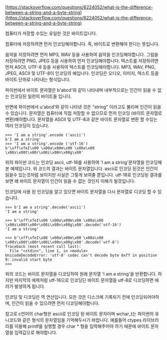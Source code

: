[https://stackoverflow.com/questions/6224052/what-is-the-difference-between-a-string-and-a-byte-string](https://stackoverflow.com/questions/6224052/what-is-the-difference-between-a-string-and-a-byte-string)

컴퓨터가 저장할 수있는 유일한 것은 바이트입니다.

컴퓨터에 저장하려면 먼저 인코딩해야합니다. 즉, 바이트로 변환해야 한다는 뜻입니다.

음악을 저장하려면 먼저 MP3, WAV 등을 사용하여 음악을 인코딩해야합니다.
그림을 저장하려면 PNG, JPEG 등을 사용하여 먼저 인코딩해야합니다.
텍스트를 저장하려면 먼저 ASCII, UTF-8 등을 사용하여 텍스트를 인코딩해야합니다.
MP3, WAV, PNG, JPEG, ASCII 및 UTF-8이 인코딩의 예입니다. 인코딩은 오디오, 이미지, 텍스트 등을 바이트 단위로 나타내는 형식입니다.

파이썬에서 바이트 문자열은 b'abcd'와 같이 나타내며 내부적으로는 인간이 읽을 수 없는 인코딩된 일련의 바이트들 입니다.

반면에 파이썬에서 u'abcd'와 같이 나타낸 것은 "string" 이라고도 불리며 인간이 읽을 수 있습니다. 문자열은 컴퓨터에 직접 저장할 수 없으므로 먼저 인코딩 (바이트 문자열로 변환)해야합니다. 문자열을 ASCII 및 UTF-8과 같은 바이트 문자열로 변환 할 수있는 여러 인코딩이 있습니다.

```
>>> 'I am a string'.encode ('ascii')
b'I am a string'
>>> 'I am a string'.encode ('utf-16')
b'\xff\xfeI\x00 \x00a\x00m\x00 \x00a\x00 \x00s\x00t\x00r\x00i\x00n\x00g\x00'
```

위의 파이썬 코드는 인코딩 ascii, utf-16를 사용하여 'I am a string'문자열을 인코딩해본 예제입니다. 위 코드의 결과는 바이트 문자열입니다. ascii로 인코딩 된것은 인간이 읽을수 있는것처럼 보이지만 사실은 그렇게 보여줄 뿐입니다. utf-16로 인코딩된 결과를 보면 왜 바이트 문자열이 인간이 읽을 수 없는 것인지 이해가 될것입니다.

인코딩에 사용 된 인코딩을 알고 있으면 바이트 문자열을 다시 문자열로 디코딩 할 수 있습니다.

```
>>> b'I am a string'.decode('ascii')
'I am a string'

>>> b'\xff\xfeI\x00 \x00a\x00m\x00 \x00a\x00 \x00s\x00t\x00r\x00i\x00n\x00g\x00'.decode('utf-16')
'I am a string'

>>> b'\xff\xfeI\x00 \x00a\x00m\x00 \x00a\x00 \x00s\x00t\x00r\x00i\x00n\x00g\x00'.decode('utf-8')
Traceback (most recent call last):
  File "<stdin>", line 1, in <module>
UnicodeDecodeError: 'utf-8' codec can't decode byte 0xff in position 0: invalid start byte
>>> 
```

위의 코드는 바이트 문자열을 디코딩하여 원래 문자열 'I am a string'을 반환합니다. 하지만 마지막의 예제처럼 utf-16으로 인코딩딘 바이트 문자열을 utf-8로 디코딩하면 에러가 발생하게 됩니다.

인코딩 및 디코딩은 역 연산입니다. 모든 것은 디스크에 기록되기 전에 인코딩되어야하며, 인간이 읽을 수 있으려면 먼저 디코딩해야합니다.

참고로 c언어의 char형은 ascii로 인코딩 된 바이트 문자이며 wchar_t는 파이썬의 유니코드와 같은 형식의 문자열임을 기억해두시기 바랍니다. 예를들어 ctypes 라이브러리를 이용해 printf를 실행할 경우 char \* 형을 입력해주어야 하기 때문에 바이트 문자열을 입력값으로 해야합니다.